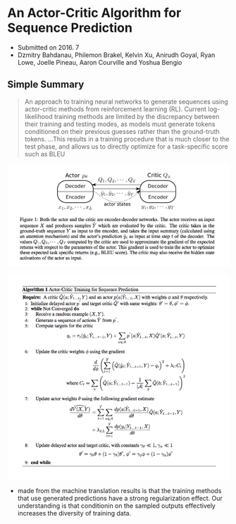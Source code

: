 # An Actor-Critic Algorithm for Sequence Prediction

- Submitted on 2016. 7
- Dzmitry Bahdanau, Philemon Brakel, Kelvin Xu, Anirudh Goyal, Ryan Lowe, Joelle Pineau, Aaron Courville and Yoshua Bengio

## Simple Summary

> An approach to training neural networks to generate sequences using actor-critic methods from reinforcement learning (RL). Current log-likelihood training methods are limited by the discrepancy between their training and testing modes, as models must generate tokens conditioned on their previous guesses rather than the ground-truth tokens. ...This results in a training procedure that is much closer to the test phase, and allows us to directly optimize for a task-specific score such as BLEU

![images](../images/actor_critic_for_seq_1.png)

![images](../images/actor_critic_for_seq_2.png)

- made from the machine translation results is that the training methods that use generated predictions have a strong regularization effect. Our understanding is that conditionin on the sampled outputs effectively increases the diversity of training data.